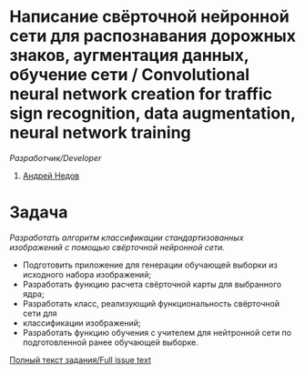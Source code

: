 # Написание свёрточной нейронной сети для распознавания дорожных знаков, аугментация данных, обучение сети / Convolutional neural network creation for traffic sign recognition, data augmentation, neural network training

*Разработчик/Developer*

1. [Андрей Недов](https://github.com/Andrey-Nedov-is-a-human)

# Задача

*Разработать алгоритм классификации стандартизованных изображений с помощью свёрточной нейронной сети.*

- Подготовить приложение для генерации обучающей выборки из исходного набора изображений;
- Разработать функцию расчета свёрточной карты для выбранного ядра;
- Разработать класс, реализующий функциональность свёрточной сети для
- классификации изображений;
- Разработать функцию обучения с учителем для нейтронной сети по подготовленной ранее обучающей выборке.

[Полный текст задания/Full issue text]()
